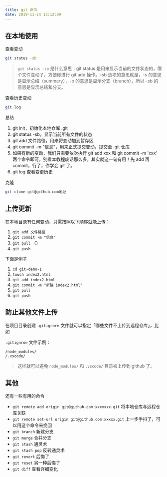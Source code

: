 ```yaml
---
title: git 命令
date: 2019-11-24 13:12:09
---
```


## 在本地使用

查看变动 

```sh
git status -sb
```

> `git status -sb` 是什么意思：git status 是用来显示当前的文件状态的，哪个文件变动了，方便你进行 git add 操作。-sb 选项的意思就是，-s 的意思是显示总结（summary），-b 的意思是显示分支（branch），所以 -sb 的意思是显示总结和分支。 

查看历史变动

```sh
git log
```

总结

1. git init，初始化本地仓库 .git
2. git status -sb，显示当前所有文件的状态
3. git add 文件路径，用来将变动加到暂存区
4. git commit -m "信息"，用来正式提交变动，提交至 .git 仓库
5. 如果有新的变动，我们只需要依次执行 git add xxx 和 git commit -m 'xxx' 两个命令即可。别看本教程废话那么多，其实就这一句有用！先 add 再 commit，行了，你学会 git 了。
6. git log 查看变更历史

克隆

```sh
git clone git@github.com地址
```

## 上传更新

在本地目录有任何变动，只需按照以下顺序就能上传：

1. `git add 文件路径`
2. `git commit -m "信息"`
3. `git pull` （）
4. `git push`

下面是例子

1. `cd git-demo-1`
2. `touch index2.html`
3. `git add index2.html`
4. `git commit -m "新建 index2.html"`
5. `git pull`
6. `git push`

## 防止其他文件上传

在项目目录创建 `.gitignore` 文件就可以指定「哪些文件不上传到远程仓库」，比如

`.gitignroe` 文件示例：

```
/node_modules/
/.vscode/
```

> 这样就可以避免 `node_modules/` 和 `.vscode/` 目录被上传到 github 了。

## 其他

还有一些有用的命令

- `git remote add origin git@github.com:xxxxxxx.git` 将本地仓库与远程仓库关联
- `git remote set-url origin git@github.com:xxxxx.git` 上一步手抖了，可以用这个命令来挽回
- `git branch` 新建分支
- `git merge` 合并分支
- `git stash` 通灵术
- `git stash pop` 反转通灵术
- `git revert` 后悔了
- `git reset` 另一种后悔了
- `git diff` 查看详细变化